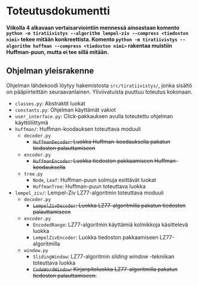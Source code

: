 # Toteutusdokumentti

**Viikolla 4 alkavaan vertaisarviointiin mennessä ainoastaan komento `python -m tiratiivistys --algorithm lempel-ziv --compress <tiedoston nimi>` tekee mitään konkreettista. Komento `python -m tiratiivistys --algorithm huffman --compress <tiedoston nimi>` rakentaa muistiin Huffman-puun, mutta ei tee sillä mitään.**


## Ohjelman yleisrakenne

Ohjelman lähdekoodi löytyy hakemistosta `src/tiratiivistys/`, jonka sisältö on pääpiirteittäin seuraavanlainen. Yliviivatuista puuttuu toteutus kokonaan.

- `classes.py`: Abstraktit luokat
- `constants.py`: Ohjelman käyttämät vakiot
- `user_interface.py`: Click-pakkauksen avulla toteutettu ohjelman käyttöliittymä
- `huffman/`: Huffman-koodauksen toteuttava moduuli
    * `decoder.py`
      - ~~`HuffmanDecoder`: Luokka Huffman-koodauksella pakatun tiedoston palauttamiseen~~
    * `encoder.py`
      - ~~`HuffmanEncoder`: Luokka tiedoston pakkaamiseen Huffman-koodauksella~~
    * `tree.py`
      - `Node`, `Leaf`: Huffman-puun solmuja esittävät luokat
      - `HuffmanTree`: Huffman-puun toteuttava luokka
- `lempel_ziv/`: Lempel-Ziv LZ77-algoritmin toteuttava moduuli
    * `decoder.py`
        - ~~`LempelZivDecoder`: Luokka LZ77-algoritmilla pakatun tiedoston palauttamiseen~~
    * `encoder.py`
        - `EncodedRange`: LZ77-algoritmin käyttämiä kolmikkoja käsittelevä luokka
        - `LempelZivEncoder`: Luokka tiedoston pakkaamiseen LZ77-algoritmilla
    * `window.py`
        - `SlidingWindow`: LZ77-algoritmin _sliding window_ -tekniikan toteuttava luokka
        - ~~`CodeWordWindow`: Kirjanpitoluokka LZ77-algoritmilla pakatun tiedoston palauttamiseen.~~